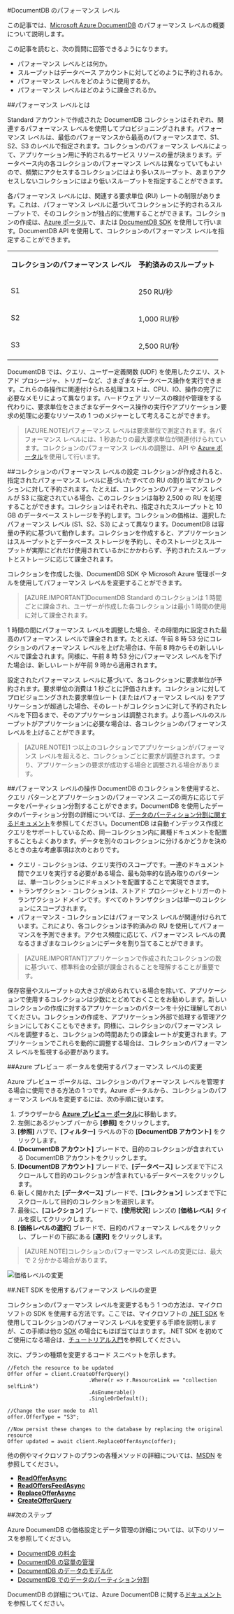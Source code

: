<properties 
	pageTitle="DocumentDB のパフォーマンス レベル | Microsoft Azure" 
	description="DocumentDB のパフォーマンス レベルを使用して、コレクションごとにスループットを予約できるようにする方法について説明します。" 
	services="documentdb" 
	authors="johnfmacintyre" 
	manager="jhubbard" 
	editor="monicar" 
	documentationCenter=""/>

<tags 
	ms.service="documentdb" 
	ms.workload="data-services" 
	ms.tgt_pltfrm="na" 
	ms.devlang="na" 
	ms.topic="article" 
	ms.date="07/21/2015" 
	ms.author="johnmac"/>

#DocumentDB のパフォーマンス レベル

この記事では、[Microsoft Azure DocumentDB](http://azure.microsoft.com/services/documentdb/) のパフォーマンス レベルの概要について説明します。

この記事を読むと、次の質問に回答できるようになります。

-	パフォーマンス レベルとは何か。
-	スループットはデータベース アカウントに対してどのように予約されるか。
-	パフォーマンス レベルをどのように使用するか。
-	パフォーマンス レベルはどのように課金されるか。

##パフォーマンス レベルとは

Standard アカウントで作成された DocumentDB コレクションはそれぞれ、関連するパフォーマンス レベルを使用してプロビジョニングされます。パフォーマンス レベルは、最低のパフォーマンスから最高のパフォーマンスまで、S1、S2、S3 のレベルで指定されます。コレクションのパフォーマンス レベルによって、アプリケーション用に予約されるサービス リソースの量が決まります。データベース内の各コレクションのパフォーマンス レベルは異なっていてもよいので、頻繁にアクセスするコレクションにはより多いスループット、あまりアクセスしないコレクションにはより低いスループットを指定することができます。

各パフォーマンス レベルには、関連する要求単位 (RU) レートの制限があります。これは、パフォーマンス レベルに基づいてコレクションに予約されるスループットで、そのコレクションが独占的に使用することができます。コレクションの作成は、[Azure ポータル](http://portal.azure.com)で、または [DocumentDB SDK](https://msdn.microsoft.com/library/azure/dn781482.aspx) を使用して行います。DocumentDB API を使用して、コレクションのパフォーマンス レベルを指定することができます。

<table> 
<tbody>
<tr>
<td valign="top" ><p><b>コレクションのパフォーマンス レベル</b></p></td>
<td valign="top" ><p><b>予約済みのスループット</b></p></td>
</tr>

<tr>
<td valign="top" ><p>S1</p></td>
<td valign="top" ><p>250 RU/秒</p></td>
</tr>

<tr>
<td valign="top" ><p>S2</p></td>
<td valign="top" ><p>1,000 RU/秒</p></td>
</tr>

<tr>
<td valign="top" ><p>S3</p></td>
<td valign="top" ><p>2,500 RU/秒</p></td>
</tr>

</tbody>
</table>

DocumentDB では、クエリ、ユーザー定義関数 (UDF) を使用したクエリ、ストアド プロシージャ、トリガーなど、さまざまなデータベース操作を実行できます。これらの各操作に関連付けられる処理コストは、CPU、IO、操作の完了に必要なメモリによって異なります。ハードウェア リソースの検討や管理をする代わりに、要求単位をさまざまなデータベース操作の実行やアプリケーション要求の処理に必要なリソースの 1 つのメジャーとして考えることができます。

> [AZURE.NOTE]パフォーマンス レベルは要求単位で測定されます。各パフォーマンス レベルには、1 秒あたりの最大要求単位が関連付けられています。コレクションのパフォーマンス レベルの調整は、API や [Azure ポータル](https://portal.azure.com/)を使用して行います。

##コレクションのパフォーマンス レベルの設定
コレクションが作成されると、指定されたパフォーマンス レベルに基づいたすべての RU の割り当てがコレクションに対して予約されます。たとえば、コレクションのパフォーマンス レベルが S3 に指定されている場合、このコレクションは毎秒 2,500 の RU を処理することができます。コレクションはそれぞれ、指定されたスループットと 10 GB のデータベース ストレージを予約します。コレクションの価格は、選択したパフォーマンス レベル (S1、S2、S3) によって異なります。DocumentDB は容量の予約に基づいて動作します。コレクションを作成すると、アプリケーションはスループットとデータベース ストレージを予約し、そのストレージとスループットが実際にどれだけ使用されているかにかかわらず、予約されたスループットとストレージに応じて課金されます。

コレクションを作成した後、DocumentDB SDK や Microsoft Azure 管理ポータルを使用してパフォーマンス レベルを変更することができます。

> [AZURE.IMPORTANT]DocumentDB Standard のコレクションは 1 時間ごとに課金され、ユーザーが作成した各コレクションは最小 1 時間の使用に対して課金されます。

1 時間の間にパフォーマンス レベルを調整した場合、その時間内に設定された最高のパフォーマンス レベルで課金されます。たとえば、午前 8 時 53 分にコレクションのパフォーマンス レベルを上げた場合は、午前 8 時からその新しいレベルで課金されます。同様に、午前 8 時 53 分にパフォーマンス レベルを下げた場合は、新しいレートが午前 9 時から適用されます。

設定されたパフォーマンス レベルに基づいて、各コレクションに要求単位が予約されます。要求単位の消費は 1 秒ごとに評価されます。コレクションに対してプロビジョニングされた要求単位レート (またはパフォーマンス レベル) をアプリケーションが超過した場合、そのレートがコレクションに対して予約されたレベルを下回るまで、そのアプリケーションは調整されます。より高レベルのスループットがアプリケーションに必要な場合は、各コレクションのパフォーマンス レベルを上げることができます。

> [AZURE.NOTE]1 つ以上のコレクションでアプリケーションがパフォーマンス レベルを超えると、コレクションごとに要求が調整されます。つまり、アプリケーションの要求が成功する場合と調整される場合があります。

##パフォーマンス レベルの操作
DocumentDB のコレクションを使用すると、クエリ パターンとアプリケーションのパフォーマンス ニーズの両方に応じてデータをパーティション分割することができます。DocumentDB を使用したデータのパーティション分割の詳細については、[データのパーティション分割に関するドキュメント](documentdb-partition-data.md)を参照してください。DocumentDB は自動インデックス作成とクエリをサポートしているため、同一コレクション内に異種ドキュメントを配置することもよくあります。データを別々のコレクションに分けるかどうかを決めるときの主な考慮事項は次のとおりです。

- クエリ - コレクションは、クエリ実行のスコープです。一連のドキュメント間でクエリを実行する必要がある場合、最も効率的な読み取りのパターンは、単一コレクションにドキュメントを配置することで実現できます。
- トランザクション - コレクションは、ストアド プロシージャとトリガーのトランザクション ドメインです。すべてのトランザクションは単一のコレクションにスコープされます。 
- パフォーマンス - コレクションにはパフォーマンス レベルが関連付けられています。これにより、各コレクションは予約済みの RU を使用してパフォーマンスを予測できます。アクセス頻度に応じて、パフォーマンス レベルの異なるさまざまなコレクションにデータを割り当てることができます。

> [AZURE.IMPORTANT]アプリケーションで作成されたコレクションの数に基づいて、標準料金の全額が課金されることを理解することが重要です。

保存容量やスループットの大きさが求められている場合を除いて、アプリケーションで使用するコレクションは少数にとどめておくことをお勧めします。新しいコレクションの作成に対するアプリケーションのパターンを十分に理解しておいてください。コレクションの作成を、アプリケーション外部で処理する管理アクションにしておくこともできます。同様に、コレクションのパフォーマンス レベルを調整すると、コレクションの時間あたりの課金レートが変更されます。アプリケーションでこれらを動的に調整する場合は、コレクションのパフォーマンス レベルを監視する必要があります。

##Azure プレビュー ポータルを使用するパフォーマンス レベルの変更

Azure プレビュー ポータルは、コレクションのパフォーマンス レベルを管理する場合に使用できる方法の 1 つです。Azure ポータルから、コレクションのパフォーマンス レベルを変更するには、次の手順に従います。

1. ブラウザーから [**Azure プレビュー ポータル**](https://portal.azure.com)に移動します。
2. 左側にあるジャンプ バーから **[参照]** をクリックします。
3. **[参照]** ハブで、**[フィルター]** ラベルの下の **[DocumentDB アカウント]** をクリックします。
4. **[DocumentDB アカウント]** ブレードで、目的のコレクションが含まれている DocumentDB アカウントをクリックします。
5. **[DocumentDB アカウント]** ブレードで、**[データベース]** レンズまで下にスクロールして目的のコレクションが含まれているデータベースをクリックします。 
6. 新しく開かれた **[データベース]** ブレードで、**[コレクション]** レンズまで下にスクロールして目的のコレクションを選択します。
7. 最後に、**[コレクション]** ブレードで、**[使用状況]** レンズの **[価格レベル]** タイルを探してクリックします。
8. **[価格レベルの選択]** ブレードで、目的のパフォーマンス レベルをクリックし、ブレードの下部にある **[選択]** をクリックします。 

>[AZURE.NOTE]コレクションのパフォーマンス レベルの変更には、最大で 2 分かかる場合があります。

![価格レベルの変更][1]

##.NET SDK を使用するパフォーマンス レベルの変更

コレクションのパフォーマンス レベルを変更するもう 1 つの方法は、マイクロソフトの SDK を使用する方法です。ここでは、マイクロソフトの [.NET SDK](https://msdn.microsoft.com/library/azure/dn948556.aspx) を使用してコレクションのパフォーマンス レベルを変更する手順を説明しますが、この手順は他の [SDK](https://msdn.microsoft.com/library/azure/dn781482.aspx) の場合にもほぼ当てはまります。.NET SDK を初めてご使用になる場合は、[チュートリアル入門](documentdb-get-started.md)を参照してください。

次に、プランの種類を変更するコード スニペットを示します。

	//Fetch the resource to be updated
	Offer offer = client.CreateOfferQuery()
	                          .Where(r => r.ResourceLink == "collection selfLink")    
	                          .AsEnumerable()
	                          .SingleOrDefault();
	                          
	//Change the user mode to All
	offer.OfferType = "S3";
	                    
	//Now persist these changes to the database by replacing the original resource
	Offer updated = await client.ReplaceOfferAsync(offer);

他の例やマイクロソフトのプランの各種メソッドの詳細については、[MSDN](https://msdn.microsoft.com/library/azure/microsoft.azure.documents.client.documentclient.aspx) を参照してください。

- [**ReadOfferAsync**](https://msdn.microsoft.com/library/azure/microsoft.azure.documents.client.documentclient.readofferasync.aspx)
- [**ReadOffersFeedAsync**](https://msdn.microsoft.com/library/azure/microsoft.azure.documents.client.documentclient.readoffersfeedasync.aspx)
- [**ReplaceOfferAsync**](https://msdn.microsoft.com/library/azure/microsoft.azure.documents.client.documentclient.replaceofferasync.aspx)
- [**CreateOfferQuery**](https://msdn.microsoft.com/library/azure/microsoft.azure.documents.linq.documentqueryable.createofferquery.aspx) 

##次のステップ

Azure DocumentDB の価格設定とデータ管理の詳細については、以下のリソースを参照してください。
 
- [DocumentDB の料金](http://azure.microsoft.com/pricing/details/documentdb/)
- [DocumentDB の容量の管理](documentdb-manage.md) 
- [DocumentDB のデータのモデル化](documentdb-modeling-data.md)
- [DocumentDB でのデータのパーティション分割](documentdb-partition-data.md)

DocumentDB の詳細については、Azure DocumentDB に関する[ドキュメント](http://azure.microsoft.com/documentation/services/documentdb/)を参照してください。

[1]: ./media/documentdb-performance-levels/img1.png

<!---HONumber=August15_HO6-->